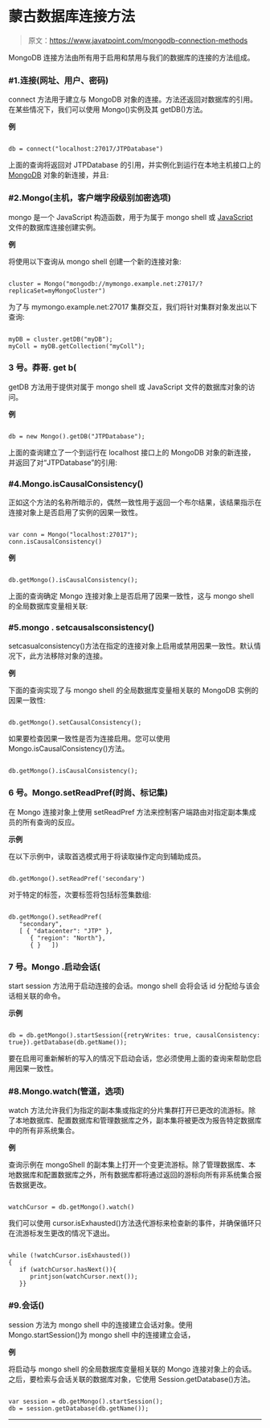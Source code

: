 # 蒙古数据库连接方法

> 原文：<https://www.javatpoint.com/mongodb-connection-methods>

MongoDB 连接方法由所有用于启用和禁用与我们的数据库的连接的方法组成。

### #1.连接(网址、用户、密码)

connect 方法用于建立与 MongoDB 对象的连接。方法还返回对数据库的引用。在某些情况下，我们可以使用 Mongo()实例及其 getDB()方法。

**例**

```

db = connect("localhost:27017/JTPDatabase")

```

上面的查询将返回对 JTPDatabase 的引用，并实例化到运行在本地主机接口上的 [MongoDB](https://www.javatpoint.com/mongodb-tutorial) 对象的新连接，并且:

### #2.Mongo(主机，客户端字段级别加密选项)

mongo 是一个 JavaScript 构造函数，用于为属于 mongo shell 或 [JavaScript](https://www.javatpoint.com/javascript-tutorial) 文件的数据库连接创建实例。

**例**

将使用以下查询从 mongo shell 创建一个新的连接对象:

```

cluster = Mongo("mongodb://mymongo.example.net:27017/?replicaSet=myMongoCluster")

```

为了与 mymongo.example.net:27017 集群交互，我们将针对集群对象发出以下查询:

```

myDB = cluster.getDB("myDB");
myColl = myDB.getCollection("myColl");

```

### 3 号。莽哥. get b(<database></database>

getDB 方法用于提供对属于 mongo shell 或 JavaScript 文件的数据库对象的访问。

**例**

```

db = new Mongo().getDB("JTPDatabase");

```

上面的查询建立了一个到运行在 localhost 接口上的 MongoDB 对象的新连接，并返回了对“JTPDatabase”的引用:

### #4.Mongo.isCausalConsistency()

正如这个方法的名称所暗示的，偶然一致性用于返回一个布尔结果，该结果指示在连接对象上是否启用了实例的因果一致性。

```

var conn = Mongo("localhost:27017");
conn.isCausalConsistency()

```

**例**

```

db.getMongo().isCausalConsistency();

```

上面的查询确定 Mongo 连接对象上是否启用了因果一致性，这与 mongo shell 的全局数据库变量相关联:

### #5.mongo . setcausalsconsistency(<boolean>)</boolean>

setcasualconsistency()方法在指定的连接对象上启用或禁用因果一致性。默认情况下，此方法移除对象的连接。

**例**

下面的查询实现了与 mongo shell 的全局数据库变量相关联的 MongoDB 实例的因果一致性:

```

db.getMongo().setCausalConsistency();

```

如果要检查因果一致性是否为连接启用。您可以使用 Mongo.isCausalConsistency()方法。

```

db.getMongo().isCausalConsistency();

```

### 6 号。Mongo.setReadPref(时尚、标记集)

在 Mongo 连接对象上使用 setReadPref 方法来控制客户端路由对指定副本集成员的所有查询的反应。

**示例**

在以下示例中，读取首选模式用于将读取操作定向到辅助成员。

```

db.getMongo().setReadPref('secondary')

```

对于特定的标签，次要标签将包括标签集数组:

```

db.getMongo().setReadPref(
   "secondary",
   [ { "datacenter": "JTP" },   
      { "region": "North"},      
      { }   ])

```

### 7 号。Mongo .启动会话(

start session 方法用于启动连接的会话。mongo shell 会将会话 id 分配给与该会话相关联的命令。

**示例**

```

db = db.getMongo().startSession({retryWrites: true, causalConsistency: true}).getDatabase(db.getName());

```

要在启用可重新解析的写入的情况下启动会话，您必须使用上面的查询来帮助您启用因果一致性。

### #8.Mongo.watch(管道，选项)

watch 方法允许我们为指定的副本集或指定的分片集群打开已更改的流游标。除了本地数据库、配置数据库和管理数据库之外，副本集将被更改为报告特定数据库中的所有非系统集合。

**例**

查询示例在 mongoShell 的副本集上打开一个变更流游标。除了管理数据库、本地数据库和配置数据库之外，所有数据库都将通过返回的游标向所有非系统集合报告数据更改。

```

watchCursor = db.getMongo().watch()

```

我们可以使用 cursor.isExhausted()方法迭代游标来检查新的事件，并确保循环只在流游标发生更改的情况下退出。

```

while (!watchCursor.isExhausted())
{
   if (watchCursor.hasNext()){
      printjson(watchCursor.next());
   }}

```

### #9.会话()

session 方法为 mongo shell 中的连接建立会话对象。使用 Mongo.startSession()为 mongo shell 中的连接建立会话，

**例**

将启动与 mongo shell 的全局数据库变量相关联的 Mongo 连接对象上的会话。之后，要检索与会话关联的数据库对象，它使用 Session.getDatabase()方法。

```

var session = db.getMongo().startSession();
db = session.getDatabase(db.getName());

```

* * *